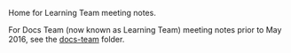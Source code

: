 Home for Learning Team meeting notes.

For Docs Team (now known as Learning Team) meeting notes prior to May 2016, see the [docs-team](https://github.com/emberjs/core-notes/tree/master/docs-team) folder.
